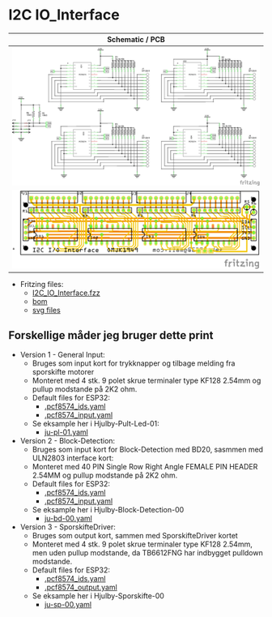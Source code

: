 # I2C IO_Interface

|Schematic / PCB|
|:---:|
|![schem](./I2C_IO_Interface_schem.png)|
|![PCB](./I2C_IO_Interface_pcb.png)|

* Fritzing files:
  * [I2C_IO_Interface.fzz](./I2C_IO_Interface.fzz)
  * [bom](./I2C_IO_Interface_bom.html)
  * [svg files](./svg_I2C_IO_Interface/)

## Forskellige måder jeg bruger dette print

* Version 1 - General Input:
  * Bruges som input kort for trykknapper og tilbage melding fra sporskifte motorer
  * Monteret med 4 stk. 9 polet skrue terminaler type KF128 2.54mm og pullup modstande på 2K2 ohm.
  * Default files for ESP32:
    * [.pcf8574_ids.yaml](../../Includes/0_Default_files/PCF8574/.pcf8574_ids.yaml)
    * [.pcf8574_input.yaml](../../Includes/0_Default_files/PCF8574/.pcf8574_input.yaml)
  * Se eksample her i Hjulby-Pult-Led-01:
    * [ju-pl-01.yaml](../../ju-pl-01.yaml)
* Version 2 - Block-Detection:
  * Bruges som input kort for Block-Detection med BD20, sasmmen med ULN2803 interface kort:
  * Monteret med 40 PIN Single Row Right Angle FEMALE PIN HEADER 2.54MM og pullup modstande på 2K2 ohm.
  * Default files for ESP32:
    * [.pcf8574_ids.yaml](../../Includes/0_Default_files/PCF8574/.pcf8574_ids.yaml)
    * [.pcf8574_input.yaml](../../Includes/0_Default_files/PCF8574/.pcf8574_input.yaml)
  * Se eksample her i Hjulby-Block-Detection-00
    * [ju-bd-00.yaml](../../ju-bd-00.yaml)
* Version 3 - SporskifteDriver:
  * Bruges som output kort, sammen med SporskifteDriver kortet
  * Monteret med 4 stk. 9 polet skrue terminaler type KF128 2.54mm, men uden pullup modstande, da TB6612FNG har indbygget pulldown modstande.
  * Default files for ESP32:
    * [.pcf8574_ids.yaml](../../Includes/0_Default_files/PCF8574/.pcf8574_ids.yaml)
    * [.pcf8574_output.yaml](../../Includes/0_Default_files/PCF8574/.pcf8574_output.yaml)
  * Se eksample her i Hjulby-Sporskifte-00
    * [ju-sp-00.yaml](../../ju-sp-00.yaml)
